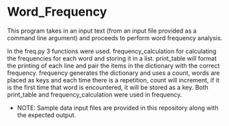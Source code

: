 # Word_Frequency
This program takes in an input text (from an input file provided as a command line argument) and proceeds to perform word frequency analysis.


In the freq.py 3 functions were used. frequency_calculation for calculating the frequencies for each word and storing it in a list. print_table will format the printing of each line and pair the items in the dictionary with the correct frequency. frequency generates the dictionary and uses a count, words are placed as keys and each time there is a repetition, count will increment, if it is the first time that word is encountered, it will be stored as a key.
Both print_table and frequency_calculation were used in frequency.

- NOTE: Sample data input files are provided in this repository along with the expected output.
